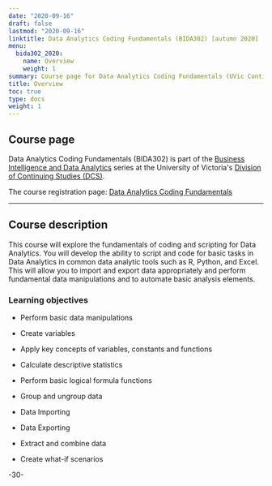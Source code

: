 ```yaml
---
date: "2020-09-16"
draft: false
lastmod: "2020-09-16"
linktitle: Data Analytics Coding Fundamentals (BIDA302) [autumn 2020]
menu:
  bida302_2020:
    name: Overview
    weight: 1
summary: Course page for Data Analytics Coding Fundamentals (UVic Continuing Studies, BIDA302) offered in October - November 2020.
title: Overview
toc: true
type: docs
weight: 1
---
```


## Course page

Data Analytics Coding Fundamentals (BIDA302) is part of the [Business Intelligence and Data Analytics](https://continuingstudies.uvic.ca/business-technology-and-public-relations/series/business-intelligence-and-data-analytics) series at the University of Victoria's [Division of Continuing Studies (DCS)](https://continuingstudies.uvic.ca/).

The course registration page: [Data Analytics Coding Fundamentals](https://continuingstudies.uvic.ca/business-technology-and-public-relations/courses/data-analytics-coding-fundamentals)

***

## Course description

This course will explore the fundamentals of coding and scripting for Data Analytics. You will develop the ability to script and code for basic tasks in Data Analytics in common data analytic tools such as R, Python, and Excel. This will allow you to import and export data appropriately and perform fundamental data manipulations and to automate basic analysis elements.

### Learning objectives

* Perform basic data manipulations

* Create variables

* Apply key concepts of variables, constants and functions

* Calculate descriptive statistics

* Perform basic logical formula functions

* Group and ungroup data

* Data Importing

* Data Exporting

* Extract and combine data

* Create what-if scenarios



-30-
